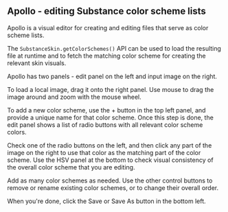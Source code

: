 ## Apollo - editing Substance color scheme lists

Apollo is a visual editor for creating and editing files that serve as color scheme lists.

The `SubstanceSkin.getColorSchemes()` API can be used to load the resulting file at runtime and to fetch the matching color scheme for creating the relevant skin visuals.

Apollo has two panels - edit panel on the left and input image on the right.

To load a local image, drag it onto the right panel. Use mouse to drag the image around and zoom with the mouse wheel.

To add a new color scheme, use the + button in the top left panel, and provide a unique name for that color scheme. Once this step is done, the edit panel shows a list of radio buttons with all relevant color scheme colors.

Check one of the radio buttons on the left, and then click any part of the image on the right to use that color as the matching part of the color scheme. Use the HSV panel at the bottom to check visual consistency of the overall color scheme that you are editing.

Add as many color schemes as needed. Use the other control buttons to remove or rename existing color schemes, or to change their overall order.

When you're done, click the Save or Save As button in the bottom left.
